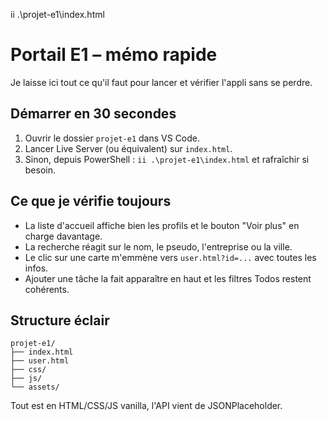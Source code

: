 ii .\projet-e1\index.html
# Portail E1 – mémo rapide

Je laisse ici tout ce qu'il faut pour lancer et vérifier l'appli sans se perdre.

## Démarrer en 30 secondes
1. Ouvrir le dossier `projet-e1` dans VS Code.
2. Lancer Live Server (ou équivalent) sur `index.html`.
3. Sinon, depuis PowerShell : `ii .\projet-e1\index.html` et rafraîchir si besoin.

## Ce que je vérifie toujours
- La liste d'accueil affiche bien les profils et le bouton "Voir plus" en charge davantage.
- La recherche réagit sur le nom, le pseudo, l'entreprise ou la ville.
- Le clic sur une carte m'emmène vers `user.html?id=...` avec toutes les infos.
- Ajouter une tâche la fait apparaître en haut et les filtres Todos restent cohérents.

## Structure éclair
```
projet-e1/
├── index.html
├── user.html
├── css/
├── js/
└── assets/
```

Tout est en HTML/CSS/JS vanilla, l'API vient de JSONPlaceholder.
